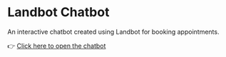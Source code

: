 # Landbot Chatbot

An interactive chatbot created using Landbot for booking appointments.

👉 [Click here to open the chatbot]((https://landbot.online/v3/H-2952321-27LOJKFI0QQHW5OC/index.html))
